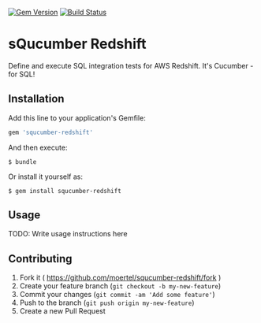 [![Gem Version](https://badge.fury.io/rb/sQucumber-redshift.svg)](https://badge.fury.io/rb/sQucumber-redshift) [![Build Status](https://travis-ci.org/moertel/sQucumber-redshift.svg?branch=master)](https://travis-ci.org/moertel/sQucumber-redshift)

# sQucumber Redshift

Define and execute SQL integration tests for AWS Redshift. It's Cucumber - for SQL!

## Installation

Add this line to your application's Gemfile:

```ruby
gem 'squcumber-redshift'
```

And then execute:

    $ bundle

Or install it yourself as:

    $ gem install squcumber-redshift

## Usage

TODO: Write usage instructions here

## Contributing

1. Fork it ( https://github.com/moertel/squcumber-redshift/fork )
2. Create your feature branch (`git checkout -b my-new-feature`)
3. Commit your changes (`git commit -am 'Add some feature'`)
4. Push to the branch (`git push origin my-new-feature`)
5. Create a new Pull Request
